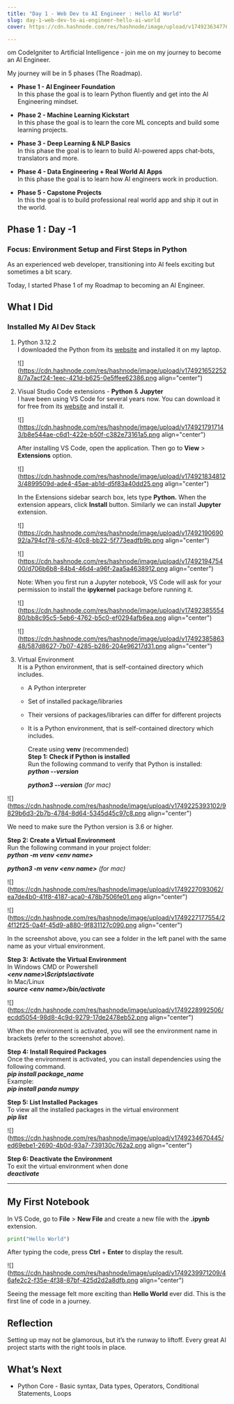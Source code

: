 ```yaml
---
title: "Day 1 - Web Dev to AI Engineer : Hello AI World"
slug: day-1-web-dev-to-ai-engineer-hello-ai-world
cover: https://cdn.hashnode.com/res/hashnode/image/upload/v1749236347764/27d2b791-0f43-4a32-bc5f-f270f6ad15bc.png

---
```


om CodeIgniter to Artificial Intelligence - join me on my journey to become an AI Engineer.

My journey will be in 5 phases (The Roadmap).

* **Phase 1 - AI Engineer Foundation**  
    In this phase the goal is to learn Python fluently and get into the AI Engineering mindset.
    
* **Phase 2 - Machine Learning Kickstart**  
    In this phase the goal is to learn the core ML concepts and build some learning projects.
    
* **Phase 3 - Deep Learning & NLP Basics**  
    In this phase the goal is to learn to build AI-powered apps chat-bots, translators and more.
    
* **Phase 4 - Data Engineering + Real World AI Apps**  
    In this phase the goal is to learn how AI engineers work in production.
    
* **Phase 5 - Capstone Projects**  
    In this the goal is to build professional real world app and ship it out in the world.
    

## Phase 1 : Day -1

### Focus: Environment Setup and First Steps in Python

As an experienced web developer, transitioning into AI feels exciting but sometimes a bit scary.

Today, I started Phase 1 of my Roadmap to becoming an AI Engineer.

## What I Did

### Installed My AI Dev Stack

1. Python 3.12.2  
    I downloaded the Python from its [website](https://www.python.org/downloads/windows/) and installed it on my laptop.
    
    ![](https://cdn.hashnode.com/res/hashnode/image/upload/v1749216522528/7a7acf24-1eec-421d-b625-0e5ffee62386.png align="center")
    
2. Visual Studio Code extensions - **Python** & **Jupyter**  
    I have been using VS Code for several years now. You can download it for free from its [website](https://code.visualstudio.com/) and install it.
    
    ![](https://cdn.hashnode.com/res/hashnode/image/upload/v1749217917143/b8e544ae-c6d1-422e-b50f-c382e73161a5.png align="center")
    
    After installing VS Code, open the application. Then go to **View** &gt; **Extensions** option.
    
    ![](https://cdn.hashnode.com/res/hashnode/image/upload/v1749218348123/4899509d-ade4-45ae-ab1d-d5f83a40dd25.png align="center")
    
    In the Extensions sidebar search box, lets type **Python.** When the extension appears, click **Install** button. Similarly we can install **Jupyter** extension.
    
    ![](https://cdn.hashnode.com/res/hashnode/image/upload/v1749219069092/a794cf78-c67d-40c8-bb22-5f773eadfb9b.png align="center")
    
    ![](https://cdn.hashnode.com/res/hashnode/image/upload/v1749219475400/d706b6b8-84b4-46d4-a96f-2aa5a4638912.png align="center")
    
    Note: When you first run a Jupyter notebook, VS Code will ask for your permission to install the **ipykernel** package before running it.
    
    ![](https://cdn.hashnode.com/res/hashnode/image/upload/v1749238555480/bb8c95c5-5eb6-4762-b5c0-ef0294afb6ea.png align="center")
    
    ![](https://cdn.hashnode.com/res/hashnode/image/upload/v1749238586348/587d8627-7b07-4285-b286-204e96217d31.png align="center")
    
3. Virtual Environment  
    It is a Python environment, that is self-contained directory which includes.
    
    * A Python interpreter
        
    * Set of installed package/libraries
        
    * Their versions of packages/libraries can differ for different projects
        
    * It is a Python environment, that is self-contained directory which includes.  
          
        Create using **venv** (recommended)  
        **Step 1: Check if Python is installed**  
        Run the following command to verify that Python is installed:  
        ***python --version***
        
        ***python3 --version*** *(for mac)*
        

![](https://cdn.hashnode.com/res/hashnode/image/upload/v1749225393102/9829b6d3-2b7b-4784-8d64-5345d45c97c8.png align="center")

We need to make sure the Python version is 3.6 or higher.  

**Step 2: Create a Virtual Environment**  
Run the following command in your project folder:  
***python -m venv &lt;env name&gt;***

***python3 -m venv &lt;env name&gt;*** *(for mac)*

![](https://cdn.hashnode.com/res/hashnode/image/upload/v1749227093062/ea7de4b0-41f8-4187-aca0-478b7506fe01.png align="center")

![](https://cdn.hashnode.com/res/hashnode/image/upload/v1749227177554/24f12f25-0a4f-45d9-a880-9f831127c090.png align="center")

In the screenshot above, you can see a folder in the left panel with the same name as your virtual environment.  
  
**Step 3: Activate the Virtual Environment**  
In Windows CMD or Powershell  
***&lt;env name&gt;\\Scripts\\activate***  
In Mac/Linux  
***source &lt;env name&gt;/bin/activate***

![](https://cdn.hashnode.com/res/hashnode/image/upload/v1749228992506/ecdd5054-98d8-4c9d-9279-17de2478eb52.png align="center")

When the environment is activated, you will see the environment name in brackets (refer to the screenshot above).  
  
**Step 4: Install Required Packages**  
Once the environment is activated, you can install dependencies using the following command.  
***pip install package\_name***  
Example:  
***pip install panda numpy***  
  
**Step 5: List Installed Packages**  
To view all the installed packages in the virtual environment  
***pip list***

![](https://cdn.hashnode.com/res/hashnode/image/upload/v1749234670445/ed69ebe1-2690-4b0d-93a7-739130c762a2.png align="center")

**Step 6: Deactivate the Environment**  
To exit the virtual environment when done  
***deactivate***  

---

## My First Notebook

In VS Code, go to **File** &gt; **New File** and create a new file with the **.ipynb** extension.

```python
print("Hello World")
```

After typing the code, press **Ctrl** + **Enter** to display the result.

![](https://cdn.hashnode.com/res/hashnode/image/upload/v1749239971209/46afe2c2-f35e-4f38-87bf-425d2d2a8dfb.png align="center")

Seeing the message felt more exciting than **Hello World** ever did. This is the first line of code in a journey.

## Reflection

Setting up may not be glamorous, but it’s the runway to liftoff. Every great AI project starts with the right tools in place.

## What’s Next

* Python Core - Basic syntax, Data types, Operators, Conditional Statements, Loops